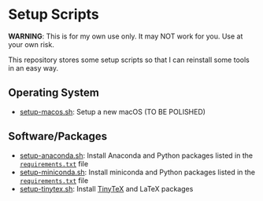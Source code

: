 # Setup Scripts

**WARNING**: This is for my own use only. It may NOT work for you. Use at your own risk.

This repository stores some setup scripts so that I can reinstall some tools
in an easy way.

## Operating System

- [setup-macos.sh](setup-macos.sh): Setup a new macOS (TO BE POLISHED)

## Software/Packages

- [setup-anaconda.sh](setup-anaconda.sh): Install Anaconda and Python packages
  listed in the [`requirements.txt`](requirements.txt) file
- [setup-miniconda.sh](setup-miniconda.sh): Install miniconda and Python packages
  listed in the [`requirements.txt`](requirements.txt) file
- [setup-tinytex.sh](setup-tinytex.sh): Install [TinyTeX](https://yihui.org/tinytex/)
  and LaTeX packages
